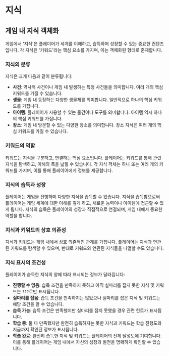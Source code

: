 # 지식

## 게임 내 지식 객체화

게임에서 '지식'은 플레이어가 세계를 이해하고, 습득하며 성장할 수 있는 중요한 컨텐츠입니다. 각 지식은 '키워드'라는 핵심 요소를 가지며, 이는 객체화된 형태로 존재합니다.

### 지식의 분류
지식은 크게 다음과 같이 분류됩니다:

- **사건**: 역사적 사건이나 게임 내 발생하는 특정 사건들을 의미합니다. 여러 개의 핵심 키워드를 가질 수 있습니다.
- **생물**: 게임 내 등장하는 다양한 생물체를 의미합니다. 일반적으로 하나의 핵심 키워드를 가집니다.
- **아이템**: 플레이어가 사용할 수 있는 물건이나 도구를 의미합니다. 아이템 역시 하나의 핵심 키워드를 가집니다.
- **장소**: 게임 내 방문할 수 있는 다양한 장소를 의미합니다. 장소 지식은 여러 개의 핵심 키워드를 가질 수 있습니다.

### 키워드의 역할
키워드는 지식을 구분하고, 연결하는 핵심 요소입니다. 플레이어는 키워드를 통해 관련 지식을 탐색하고, 이해의 폭을 넓힐 수 있습니다. 각 지식 객체는 하나 또는 여러 개의 키워드를 가지며, 이를 통해 플레이어에게 정보를 제공합니다.

### 지식의 습득과 성장
플레이어는 게임을 진행하며 다양한 지식을 습득할 수 있습니다. 지식을 습득함으로써 플레이어는 게임 세계에 대한 이해를 깊게 하고, 새로운 능력이나 아이템에 접근할 수 있게 됩니다. 지식의 습득은 플레이어의 성장과 직접적으로 연결되며, 게임 내에서 중요한 역할을 합니다.

### 지식과 키워드의 상호 의존성

지식과 키워드는 게임 내에서 상호 의존적인 관계를 가집니다. 플레이어는 지식과 연관된 키워드를 탐색할 수 있으며, 반대로 키워드와 연관된 지식들을 나열할 수도 있습니다.

### 지식 표시의 조건성

플레이어가 습득한 지식의 양에 따라 표시되는 정보가 달라집니다:

- **진행할 수 없음**: 습득 조건을 만족하지 못하고 아직 실마리를 잡지 못한 지식 및 키워드는 `???`로만 표시됩니다.
- **실마리를 잡음**: 습득 조건을 만족하지는 않았으나 실마리를 잡은 지식 및 키워드는 해당 조건을 알 수 있습니다.
- **습득 가능**: 습득 조건은 만족했지만 실마리를 잡지 못했을 경우 관련 힌트가 표시됩니다.
- **학습 중**: 둘 다 만족했지만 완전히 습득하지는 못한 지식과 키워드는 학습 진행도와 지금까지 확인된 정보가 표시됩니다.
- **학습 완료**: 완전히 습득한 지식 및 키워드는 플레이어의 전체 달성도에 기여합니다. 이를 통해 플레이어는 게임 내에서 자신의 성장과 발전을 명확하게 확인할 수 있습니다.